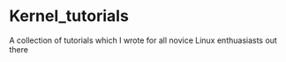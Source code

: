 Kernel_tutorials
================

A collection of tutorials which I wrote for all novice Linux enthuasiasts out there
